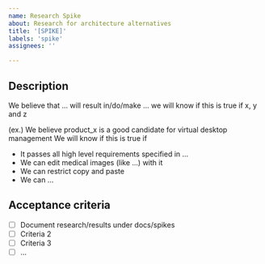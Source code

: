 ```yaml
---
name: Research Spike
about: Research for architecture alternatives
title: '[SPIKE]'
labels: 'spike'
assignees: ''

---
```


## Description

We believe that ...
will result in/do/make ...
we will know if this is true if x, y and z

(ex.)
We believe product_x is a good candidate for virtual desktop management
We will know if this is true if

- It passes all high level requirements specified in ...
- We can edit medical images (like ...) with it
- We can restrict copy and paste
- We can ...

## Acceptance criteria

- [ ] Document research/results under docs/spikes
- [ ] Criteria 2
- [ ] Criteria 3
- [ ] ...
